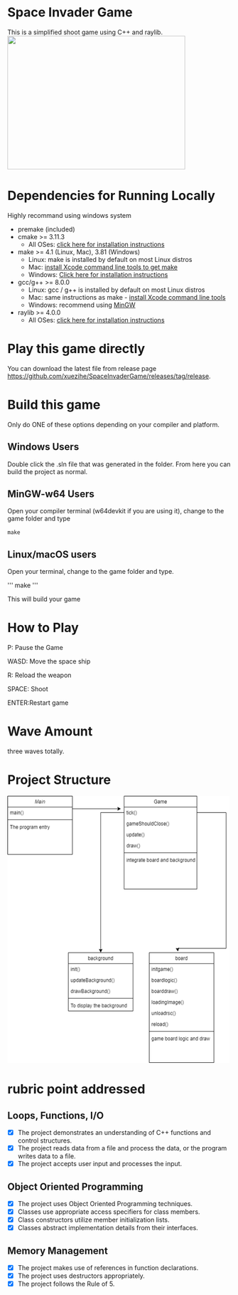 # Space Invader Game
This is a simplified shoot game using C++ and raylib. \
<img src="https://github.com/xuezihe/SpaceInvaderGame/blob/master/resources/game.gif" width="400" height="300" />


# Dependencies for Running Locally
Highly recommand using windows system 

* premake (included)
* cmake >= 3.11.3
  * All OSes: [click here for installation instructions](https://cmake.org/install/)
* make >= 4.1 (Linux, Mac), 3.81 (Windows)
  * Linux: make is installed by default on most Linux distros
  * Mac: [install Xcode command line tools to get make](https://developer.apple.com/xcode/features/)
  * Windows: [Click here for installation instructions](http://gnuwin32.sourceforge.net/packages/make.htm)
* gcc/g++ >= 8.0.0
  * Linux: gcc / g++ is installed by default on most Linux distros
  * Mac: same instructions as make - [install Xcode command line tools](https://developer.apple.com/xcode/features/)
  * Windows: recommend using [MinGW](http://www.mingw.org/)
* raylib >= 4.0.0
    * All OSes: [click here for installation instructions](https://github.com/raysan5/raylib)


# Play this game directly

You can download the latest file from release page https://github.com/xuezihe/SpaceInvaderGame/releases/tag/release.

# Build this game

Only do ONE of these options depending on your compiler and platform.

## Windows Users

Double click the .sln file that was generated in the folder. From here you can build the project as normal.

## MinGW-w64 Users

Open your compiler terminal (w64devkit if you are using it), change to the game folder and type

```
make
```
	
## Linux/macOS users
Open your terminal, change to the game folder and type.

'''
make
'''
	

This will build your game

# How to Play
P: Pause the Game

WASD: Move the space ship

R: Reload the weapon

SPACE: Shoot

ENTER:Restart game


# Wave Amount
three waves totally.


# Project Structure
<img src="https://github.com/xuezihe/SpaceInvaderGame/blob/master/resources/SpaceInvaderStructure.drawio.png" width="500" height="600" />

# rubric point addressed
## Loops, Functions, I/O
  - [x] The project demonstrates an understanding of C++ functions and control structures.
  - [x] The project reads data from a file and process the data, or the program writes data to a file.
  - [X] The project accepts user input and processes the input.
## Object Oriented Programming
  - [X] The project uses Object Oriented Programming techniques.
  - [X] Classes use appropriate access specifiers for class members.
  - [X] Class constructors utilize member initialization lists.
  - [X] Classes abstract implementation details from their interfaces.
## Memory Management
  - [X] The project makes use of references in function declarations.
  - [X] The project uses destructors appropriately.
  - [X] The project follows the Rule of 5.
